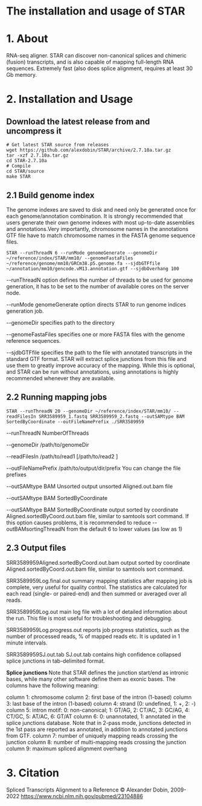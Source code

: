 # The installation and usage of STAR
# 1. About
RNA-seq aligner.  STAR can discover non-canonical splices and chimeric (fusion) transcripts, and is also capable of mapping full-length RNA sequences. Extremely fast (also does splice alignment, requires at least 30 Gb memory.
# 2. Installation and Usage
## Download the latest release from and uncompress it
```
# Get latest STAR source from releases
wget https://github.com/alexdobin/STAR/archive/2.7.10a.tar.gz
tar -xzf 2.7.10a.tar.gz
cd STAR-2.7.10a
# Compile
cd STAR/source
make STAR
```

## 2.1 Build genome index
The genome indexes are saved to disk and need only be generated once for each genome/annotation combination.  It is strongly recommended that users generate their own genome indexes with most up-to-date assemblies and annotations.Very importantly, chromosome names in the annotations GTF file have to match chromosome names in the FASTA genome sequence files.

```
STAR --runThreadN 6 --runMode genomeGenerate --genomeDir ~/reference/index/STAR/mm10/ --genomeFastaFiles ~/reference/genome/mm10/GRCm38.p5.genome.fa --sjdbGTFfile ~/annotation/mm10/gencode.vM13.annotation.gtf --sjdbOverhang 100
```

--runThreadN option defines the number of threads to be used for genome generation, it has
to be set to the number of available cores on the server node.

--runMode genomeGenerate option directs STAR to run genome indices generation job.

--genomeDir specifies path to the directory

--genomeFastaFiles specifies one or more FASTA files with the genome reference sequences.

--sjdbGTFfile specifies the path to the file with annotated transcripts in the standard GTF format. STAR will extract splice junctions from this file and use them to greatly improve accuracy of the mapping. While this is optional, and STAR can be run without annotations, using annotations is highly recommended whenever they are available.

## 2.2 Running mapping jobs

```
STAR --runThreadN 20 --genomeDir ~/reference/index/STAR/mm10/ --readFilesIn SRR3589959_1.fastq SRR3589959_2.fastq --outSAMtype BAM SortedByCoordinate --outFileNamePrefix ./SRR3589959
```

--runThreadN NumberOfThreads

--genomeDir /path/to/genomeDir

--readFilesIn /path/to/read1 [/path/to/read2 ]

--outFileNamePrefix /path/to/output/dir/prefix You can change the file prefixes

--outSAMtype BAM Unsorted output unsorted Aligned.out.bam file

--outSAMtype BAM SortedByCoordinate 

--outSAMtype BAM SortedByCoordinate output sorted by coordinate Aligned.sortedByCoord.out.bam file, similar to samtools sort command. If this option causes problems, it is recommended to reduce --outBAMsortingThreadN from the default 6 to lower values (as low as 1)

## 2.3 Output files

SRR3589959Aligned.sortedByCoord.out.bam   output sorted by coordinate Aligned.sortedByCoord.out.bam file, similar to samtools sort command.

SRR3589959Log.final.out   summary mapping statistics after mapping job is complete, very useful for quality control. The statistics are calculated for each read (single- or paired-end) and then summed or averaged over all reads.

SRR3589959Log.out   main log file with a lot of detailed information about the run. This file is most useful for troubleshooting and debugging.

SRR3589959Log.progress.out    reports job progress statistics, such as the number of processed reads, % of mapped reads etc. It is updated in 1 minute intervals.

SRR3589959SJ.out.tab   SJ.out.tab contains high confidence collapsed splice junctions in tab-delimited format. 

<b> Splice junctions </b> Note that STAR defines the junction start/end as intronic bases, while many other software define them as exonic bases. The columns have the following meaning:

column 1: chromosome
column 2: first base of the intron (1-based)
column 3: last base of the intron (1-based)
column 4: strand (0: undefined, 1: +, 2: -)
column 5: intron motif: 0: non-canonical; 1: GT/AG, 2: CT/AC, 3: GC/AG, 4: CT/GC, 5:
AT/AC, 6: GT/AT
column 6: 0: unannotated, 1: annotated in the splice junctions database. Note that in 2-pass
mode, junctions detected in the 1st pass are reported as annotated, in addition to
annotated junctions from GTF.
column 7: number of uniquely mapping reads crossing the junction
column 8: number of multi-mapping reads crossing the junction
column 9: maximum spliced alignment overhang

# 3. Citation
Spliced Transcripts Alignment to a Reference © Alexander Dobin, 2009-2022 https://www.ncbi.nlm.nih.gov/pubmed/23104886
